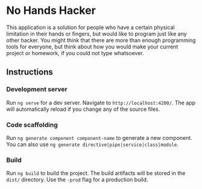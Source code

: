 # No Hands Hacker

This application is a solution for people who have a certain physical limitation in their hands or fingers, but would like to program just like any other hacker. You might think that there are more than enough programming tools for everyone, but think about how you would make your current project or homework, if you could not type whatsoever.


## Instructions
### Development server

  Run `ng serve` for a dev server. Navigate to `http://localhost:4200/`. The app will automatically reload if you change any of the source files.

### Code scaffolding

  Run `ng generate component component-name` to generate a new component. You can also use `ng generate directive|pipe|service|class|module`.

### Build

  Run `ng build` to build the project. The build artifacts will be stored in the `dist/` directory. Use the `-prod` flag for a production build.

